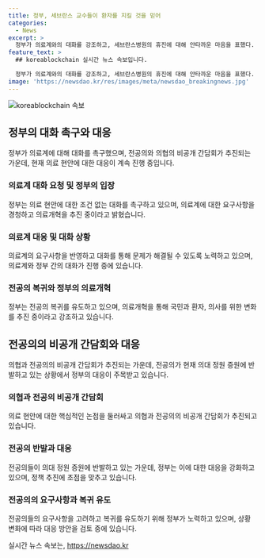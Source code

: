 ```yaml
---
title: 정부, 세브란스 교수들이 환자를 지킬 것을 믿어
categories:
  - News
excerpt: >
  정부가 의료계와의 대화를 강조하고, 세브란스병원의 휴진에 대해 안타까운 마음을 표했다. 의사 집단행동 중앙재난안전대책본부 브리핑에서 김국일 보건복지부 보건의료정책관은 정부의 노력을 강조하며, 의료계와의 대화에 최선을 다하겠다고 언급했다. 또한, 의협이 전공의와 비공개 간담회를 추진하고 있는 상황에서 정부는 전공의들의 복귀를 유도하는 데 최선을 다할 것이라고 밝혔다. 전공의들의 사직 여부를 병원별로 조사해 복귀를 촉구하고 있는 것으로 알려졌다.
feature_text: >
  ## koreablockchain 실시간 뉴스 속보입니다.

  정부가 의료계와의 대화를 강조하고, 세브란스병원의 휴진에 대해 안타까운 마음을 표했다. 의사 집단행동 중앙재난안전대책본부 브리핑에서 김국일 보건복지부 보건의료정책관은 정부의 노력을 강조하며, 의료계와의 대화에 최선을 다하겠다고 언급했다. 또한, 의협이 전공의와 비공개 간담회를 추진하고 있는 상황에서 정부는 전공의들의 복귀를 유도하는 데 최선을 다할 것이라고 밝혔다. 전공의들의 사직 여부를 병원별로 조사해 복귀를 촉구하고 있는 것으로 알려졌다.
image: 'https://newsdao.kr/res/images/meta/newsdao_breakingnews.jpg'
---
```


<p><img src="https://newsdao.kr/res/images/meta/newsdao_breakingnews.jpg" alt="koreablockchain 속보" /></p>

<h2 data-ke-size="size26">정부의 대화 촉구와 대응</h2>

<p data-ke-size="size16">정부가 의료계에 대해 대화를 촉구했으며, 전공의와 의협의 비공개 간담회가 추진되는 가운데, 현재 의료 현안에 대한 대응이 계속 진행 중입니다.</p>

<h3>의료계 대화 요청 및 정부의 입장</h3>

<p data-ke-size="size16">정부는 의료 현안에 대한 조건 없는 대화를 촉구하고 있으며, 의료계에 대한 요구사항을 경청하고 의료개혁을 추진 중이라고 밝혔습니다.</p>

<h3>의료계 대응 및 대화 상황</h3>

<p data-ke-size="size16">의료계의 요구사항을 반영하고 대화를 통해 문제가 해결될 수 있도록 노력하고 있으며, 의료계와 정부 간의 대화가 진행 중에 있습니다.</p>

<h3>전공의 복귀와 정부의 의료개혁</h3>

<p data-ke-size="size16">정부는 전공의 복귀를 유도하고 있으며, 의료개혁을 통해 국민과 환자, 의사를 위한 변화를 추진 중이라고 강조하고 있습니다.</p>

<h2 data-ke-size="size26">전공의의 비공개 간담회와 대응</h2>

<p data-ke-size="size16">의협과 전공의의 비공개 간담회가 추진되는 가운데, 전공의가 현재 의대 정원 증원에 반발하고 있는 상황에서 정부의 대응이 주목받고 있습니다.</p>

<h3>의협과 전공의 비공개 간담회</h3>

<p data-ke-size="size16">의료 현안에 대한 핵심적인 논점을 둘러싸고 의협과 전공의의 비공개 간담회가 추진되고 있습니다.</p>

<h3>전공의 반발과 대응</h3>

<p data-ke-size="size16">전공의들이 의대 정원 증원에 반발하고 있는 가운데, 정부는 이에 대한 대응을 강화하고 있으며, 정책 추진에 초점을 맞추고 있습니다.</p>

<h3>전공의의 요구사항과 복귀 유도</h3>

<p data-ke-size="size16">전공의들의 요구사항을 고려하고 복귀를 유도하기 위해 정부가 노력하고 있으며, 상황 변화에 따라 대응 방안을 검토 중에 있습니다.</p>
실시간 뉴스 속보는, <a href="https://newsdao.kr" rel="dofollow">https://newsdao.kr</a>



